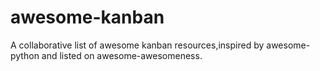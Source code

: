 # awesome-kanban
A collaborative list of awesome kanban resources,inspired by awesome-python and listed on awesome-awesomeness.
